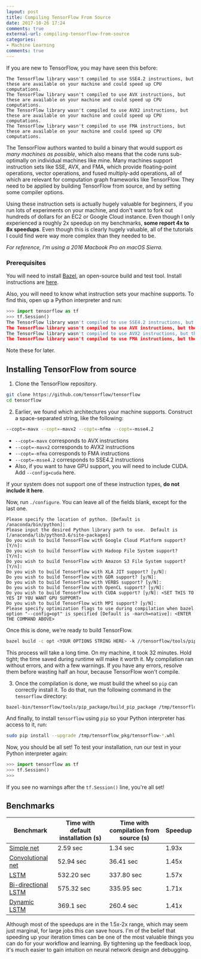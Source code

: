 ```yaml
---
layout: post
title: Compiling TensorFlow From Source
date: 2017-10-26 17:24
comments: true
external-url: compiling-tensorflow-from-source
categories:
- Machine Learning
comments: true
---
```


If you are new to TensorFlow, you may have seen this before:

```
The TensorFlow library wasn't compiled to use SSE4.2 instructions, but these are available on your machine and could speed up CPU computations.
The TensorFlow library wasn't compiled to use AVX instructions, but these are available on your machine and could speed up CPU computations.
The TensorFlow library wasn't compiled to use AVX2 instructions, but these are available on your machine and could speed up CPU computations.
The TensorFlow library wasn't compiled to use FMA instructions, but these are available on your machine and could speed up CPU computations.
```

The TensorFlow authors wanted to build a binary that would support _as many machines as possible_, which also means that the code runs sub-optimally on individual machines like mine.
Many machines support instruction sets like SSE, AVX, and FMA, which provide floating-point operations, vector operations, and fused multiply-add operations, all of which are relevant for computation graph frameworks like TensorFlow.
They need to be applied by building TensorFlow from source, and by setting some compiler options.

Using these instruction sets is actually hugely valuable for beginners, if you run lots of experiments on your machine, and don't want to fork out hundreds of dollars for an EC2 or Google Cloud instance.
Even though I only experienced a roughly 2x speedup on my benchmarks, **some report 4x to 8x speedups**. Even though this is clearly hugely valuable, all of the tutorials I could find were way more complex than they needed to be.

*For reference, I'm using a 2016 Macbook Pro on macOS Sierra.*

### Prerequisites

You will need to install [Bazel](https://www.bazel.build/), an open-source build and test tool.
Install instructions are [here](https://docs.bazel.build/versions/master/install-os-x.html).

Also, you will need to know what instruction sets your machine supports. To find this, open up a Python interpreter and run:

```python
>>> import tensorflow as tf
>>> tf.Session()
The TensorFlow library wasn't compiled to use SSE4.2 instructions, but these are available on your machine and could speed up CPU computations.
The TensorFlow library wasn't compiled to use AVX instructions, but these are available on your machine and could speed up CPU computations.
The TensorFlow library wasn't compiled to use AVX2 instructions, but these are available on your machine and could speed up CPU computations.
The TensorFlow library wasn't compiled to use FMA instructions, but these are available on your machine and could speed up CPU computations.
```

Note these for later.

## Installing TensorFlow from source

1. Clone the TensorFlow repository.

```bash
git clone https://github.com/tensorflow/tensorflow
cd tensorflow
```

2. Earlier, we found which architectures your machine supports.
Construct a space-separated string, like the following:

```bash
--copt=-mavx --copt=-mavx2 --copt=-mfma --copt=-msse4.2
```

* `--copt=-mavx` corresponds to AVX instructions
* `--copt=-mavx2` corresponds to AVX2 instructions
* `--copt=-mfma` corresponds to FMA instructions
* `--copt=-msse4.2` corresponds to SSE4.2 instructions
* Also, if you want to have GPU support, you will need to include CUDA. Add `--config=cuda` here.

If your system does not support one of these instruction types, **do not include it here**.

Now, run `./configure`. You can leave all of the fields blank, except for the last one.

```
Please specify the location of python. [Default is /anaconda/bin/python]:
Please input the desired Python library path to use.  Default is [/anaconda/lib/python3.6/site-packages]
Do you wish to build TensorFlow with Google Cloud Platform support? [Y/n]:
Do you wish to build TensorFlow with Hadoop File System support? [Y/n]:
Do you wish to build TensorFlow with Amazon S3 File System support? [Y/n]:
Do you wish to build TensorFlow with XLA JIT support? [y/N]:
Do you wish to build TensorFlow with GDR support? [y/N]:
Do you wish to build TensorFlow with VERBS support? [y/N]:
Do you wish to build TensorFlow with OpenCL support? [y/N]:
Do you wish to build TensorFlow with CUDA support? [y/N]: <SET THIS TO YES IF YOU WANT GPU SUPPORT>
Do you wish to build TensorFlow with MPI support? [y/N]:
Please specify optimization flags to use during compilation when bazel option "--config=opt" is specified [Default is -march=native]: <ENTER THE COMMAND ABOVE>
```

Once this is done, we're ready to build TensorFlow.

```bash
bazel build -c opt <YOUR OPTIONS STRING HERE> -k //tensorflow/tools/pip_package:build_pip_package
```

This process will take a long time. On my machine, it took 32 minutes.
Hold tight; the time saved during runtime will make it worth it.
My compilation ran without errors, and with a few warnings.
If you have any errors, resolve them before wasting half an hour, because TensorFlow won't compile.

3. Once the compilation is done, we must build the wheel so `pip` can correctly install it.
To do that, run the following command in the `tensorflow` directory:

```bash
bazel-bin/tensorflow/tools/pip_package/build_pip_package /tmp/tensorflow_pkg\n
```

And finally, to install `tensorflow` using `pip` so your Python interpreter has access to it, run:

```bash
sudo pip install --upgrade /tmp/tensorflow_pkg/tensorflow-*.whl
```

Now, you should be all set! To test your installation, run our test in your Python interpreter again:

```python
>>> import tensorflow as tf
>>> tf.Session()
>>>
```

If you see no warnings after the `tf.Session()` line, you're all set!

## Benchmarks

| Benchmark | Time with default installation (s) | Time with compilation from source (s) | Speedup |
| --------- | ---------------------------------- | ------------------------------------- | ------- |
| [Simple net](https://github.com/aymericdamien/TensorFlow-Examples/blob/master/examples/3_NeuralNetworks/neural_network_raw.py) | 2.59 sec | 1.34 sec | 1.93x |
| [Convolutional net](https://github.com/aymericdamien/TensorFlow-Examples/blob/master/examples/3_NeuralNetworks/convolutional_network_raw.py) | 52.94 sec | 36.41 sec | 1.45x |
| [LSTM](https://github.com/aymericdamien/TensorFlow-Examples/blob/master/examples/3_NeuralNetworks/recurrent_network.py) | 532.20 sec | 337.80 sec | 1.57x |
| [Bi-directional LSTM](https://github.com/aymericdamien/TensorFlow-Examples/blob/master/examples/3_NeuralNetworks/bidirectional_rnn.py) | 575.32 sec | 335.95 sec | 1.71x |
| [Dynamic LSTM](https://github.com/aymericdamien/TensorFlow-Examples/blob/master/examples/3_NeuralNetworks/dynamic_rnn.py) | 369.1 sec | 260.4 sec | 1.41x |

Although most of the speedups are in the 1.5x-2x range, which may seem just marginal, for large jobs this can save hours.
I'm of the belief that speeding up your iteration times can be one of the most valuable things you can do for your workflow and learning.
By tightening up the feedback loop, it's much easier to gain intuition on neural network design and debugging.
